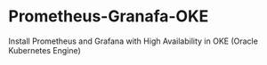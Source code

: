 # Prometheus-Granafa-OKE
Install Prometheus and Grafana with High Availability in OKE (Oracle Kubernetes Engine)
